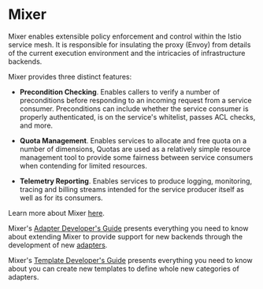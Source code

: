# Mixer

Mixer enables extensible policy enforcement and control within the Istio service
mesh. It is responsible for insulating the proxy (Envoy) from details of the
current execution environment and the intricacies of infrastructure backends.

Mixer provides three distinct features:

- **Precondition Checking**. Enables callers to verify a number of preconditions
  before responding to an incoming request from a service consumer.
  Preconditions can include whether the service consumer is properly
  authenticated, is on the service's whitelist, passes ACL checks, and more.

- **Quota Management**. Enables services to allocate and free quota on a number
  of dimensions, Quotas are used as a relatively simple resource management tool
  to provide some fairness between service consumers when contending for limited
  resources.

- **Telemetry Reporting**. Enables services to produce logging, monitoring,
  tracing and billing streams intended for the service producer itself as well
  as for its consumers.

Learn more about Mixer
[here](https://istio.io/docs/concepts/policies-and-telemetry/).

Mixer's 
[Adapter Developer's Guide](https://github.com/istio/istio/wiki/Mixer-Out-Of-Process-Adapter-Dev-Guide) 
presents everything you need to know about extending Mixer to provide support 
for new backends through the development of new
[adapters](https://istio.io/docs/concepts/policies-and-telemetry/#adapters).

Mixer's 
[Template Developer's Guide](https://github.com/istio/istio/wiki/Mixer-Template-Dev-Guide) 
presents everything you need to know about you can create new templates to define 
whole new categories of adapters.

